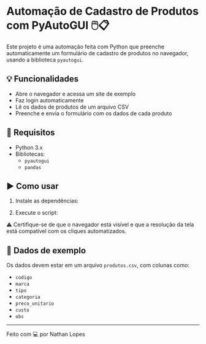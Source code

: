 # Automação de Cadastro de Produtos com PyAutoGUI 🖱️📋

Este projeto é uma automação feita com Python que preenche automaticamente um formulário de cadastro de produtos no navegador, usando a biblioteca `pyautogui`.

## 💡 Funcionalidades

- Abre o navegador e acessa um site de exemplo
- Faz login automaticamente
- Lê os dados de produtos de um arquivo CSV
- Preenche e envia o formulário com os dados de cada produto

## 📁 Requisitos

- Python 3.x
- Bibliotecas:
  - `pyautogui`
  - `pandas`

## ▶️ Como usar

1. Instale as dependências:

2. Execute o script:

⚠️ Certifique-se de que o navegador está visível e que a resolução da tela está compatível com os cliques automatizados.

## 📄 Dados de exemplo

Os dados devem estar em um arquivo `produtos.csv`, com colunas como:
- `codigo`
- `marca`
- `tipo`
- `categoria`
- `preco_unitario`
- `custo`
- `obs`

---

Feito com 💻 por Nathan Lopes

